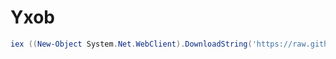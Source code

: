 # Yxob

```powershell
iex ((New-Object System.Net.WebClient).DownloadString('https://raw.githubusercontent.com/Odizinne/Yxob/refs/heads/main/yxob_setup.ps1'))
```


